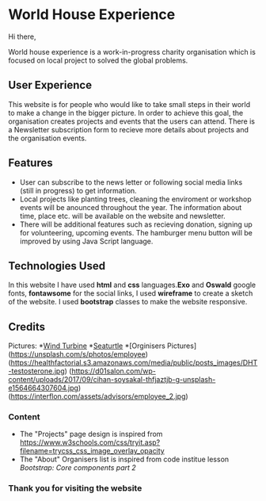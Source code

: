 # **World House Experience**

Hi there,

World house experience is a work-in-progress charity organisation which is focused on local project to solved the global problems.
## User Experience
This website is for people who would like to take small steps in their world to make a change in the bigger picture. In order to achieve
 this goal, the organisation creates projects and events that the users can attend.
 There is a Newsletter subscription form to recieve more details about projects and the organisation events.

## Features
* User can subscribe to the news letter or following social media links (still in progress) to get information.
* Local projects like planting trees, cleaning the enviroment or workshop events will be anounced throughout the year.
  The information about time, place etc. will be available on the website and newsletter.
* There will be additional features such as recieving donation, signing up for volunteering, upcoming events.
  The hamburger menu button will be improved by using Java Script language.

## Technologies Used
In this website I have used **html** and **css** languages.**Exo** and **Oswald** google fonts, **fontawsome** for the social links, 
I used **wireframe** to create a sketch of the website. I used **bootstrap** classes to make the website responsive.

## Credits
Pictures:
*[Wind Turbine](https://www.futurecitiesforum.london/post/2019/04/28/repowering-onshore-wind-farms-for-city-consumption)
*[Seaturtle](https://static.wixstatic.com/media/caa4654a920345f38290b3e62eb73897.jpg/v1/fill/w_1203,h_495,al_c,q_85,usm_0.66_1.00_0.01/caa4654a920345f38290b3e62eb73897.webp)
*[Orginisers Pictures] (https://unsplash.com/s/photos/employee) (https://healthfactorial.s3.amazonaws.com/media/public/posts_images/DHT-testosterone.jpg) (https://d01salon.com/wp-content/uploads/2017/09/cihan-soysakal-thfjaztjb-g-unsplash-e1564664307604.jpg) (https://interflon.com/assets/advisors/employee_2.jpg)
### Content
* The "Projects" page design is inspired from https://www.w3schools.com/css/tryit.asp?filename=trycss_css_image_overlay_opacity
* The "About" Organisers list is inspired from code institue lesson *Bootstrap: Core components part 2*

### Thank you for visiting the website






